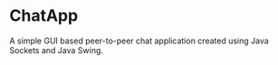 # ChatApp
A simple GUI based peer-to-peer chat application created using Java Sockets and Java Swing.
